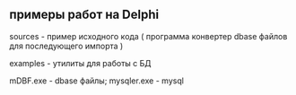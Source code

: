 
## примеры работ на Delphi


sources  - пример исходного кода ( программа конвертер dbase файлов для последующего импорта )

examples  - утилиты для работы с БД

mDBF.exe - dbase файлы;  mysqler.exe  - mysql

